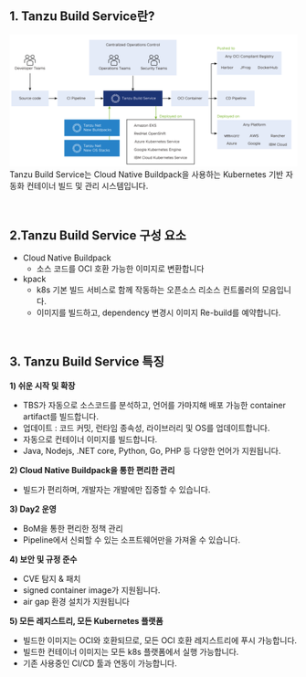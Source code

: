 ## 1. Tanzu Build Service란?
![](../Images/overview.png)
Tanzu Build Service는 Cloud Native Buildpack을 사용하는 Kubernetes 기반 자동화 컨테이너 빌드 및 관리 시스템입니다.  

<br/>

## 2.Tanzu Build Service 구성 요소
- Cloud Native Buildpack
    - 소스 코드를 OCI 호환 가능한 이미지로 변환합니다 
- kpack
    - k8s 기본 빌드 서비스로 함께 작동하는 오픈소스 리소스 컨트롤러의 모음입니다.
    - 이미지를 빌드하고, dependency 변경시 이미지 Re-build를 예약합니다. 

<br/>

## 3. Tanzu Build Service 특징
**1) 쉬운 시작 및 확장**
- TBS가 자동으로 소스코드를 분석하고, 언어를 가마지해 배포 가능한 container artifact를 빌드합니다.
- 업데이트 : 코드 커밋, 런타임 종속성, 라이브러리 및 OS를 업데이트합니다.
- 자동으로 컨테이너 이미지를 빌드합니다.
- Java, Nodejs, .NET core, Python, Go, PHP 등 다양한 언어가 지원됩니다.

**2) Cloud Native Buildpack을 통한 편리한 관리**
- 빌드가 편리하며, 개발자는 개발에만 집중할 수 있습니다.

**3) Day2 운영**
- BoM을 통한 편리한 정책 관리
- Pipeline에서 신뢰할 수 있는 소프트웨어만을 가져올 수 있습니다.

**4) 보안 및 규정 준수**
- CVE 탐지 & 패치
- signed container image가 지원됩니다.
- air gap 환경 설치가 지원됩니다

**5) 모든 레지스트리, 모든 Kubernetes 플랫폼**
- 빌드한 이미지는 OCI와 호환되므로, 모든 OCI 호환 레지스트리에 푸시 가능합니다.
- 빌드한 컨테이너 이미지는 모든 k8s 플랫폼에서 실행 가능합니다.
- 기존 사용중인 CI/CD 툴과 연동이 가능합니다.